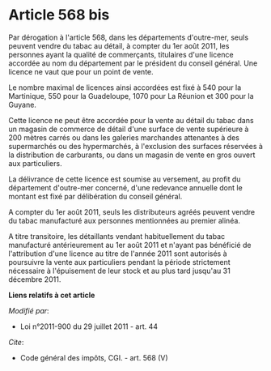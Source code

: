 # Article 568 bis

Par dérogation à l'article 568, dans les départements d'outre-mer, seuls peuvent vendre du tabac au détail, à compter du 1er
août 2011, les personnes ayant la qualité de commerçants, titulaires d'une licence accordée au nom du département par le
président du conseil général. Une licence ne vaut que pour un point de vente. 

Le nombre maximal de licences ainsi accordées est fixé à 540 pour la Martinique, 550 pour la Guadeloupe, 1070 pour La Réunion
et 300 pour la Guyane. 

Cette licence ne peut être accordée pour la vente au détail du tabac dans un magasin de commerce de détail d'une surface de
vente supérieure à 200 mètres carrés ou dans les galeries marchandes attenantes à des supermarchés ou des hypermarchés, à
l'exclusion des surfaces réservées à la distribution de carburants, ou dans un magasin de vente en gros ouvert aux
particuliers. 

La délivrance de cette licence est soumise au versement, au profit du département d'outre-mer concerné, d'une redevance
annuelle dont le montant est fixé par délibération du conseil général. 

A compter du 1er août 2011, seuls les distributeurs agréés peuvent vendre du tabac manufacturé aux personnes mentionnées au
premier alinéa. 

A titre transitoire, les détaillants vendant habituellement du tabac manufacturé antérieurement au 1er août 2011 et n'ayant
pas bénéficié de l'attribution d'une licence au titre de l'année 2011 sont autorisés à poursuivre la vente aux particuliers
pendant la période strictement nécessaire à l'épuisement de leur stock et au plus tard jusqu'au 31 décembre 2011.

**Liens relatifs à cet article**

_Modifié par_:

  - Loi n°2011-900 du 29 juillet 2011 - art. 44

_Cite_:

  - Code général des impôts, CGI. - art. 568 (V)
